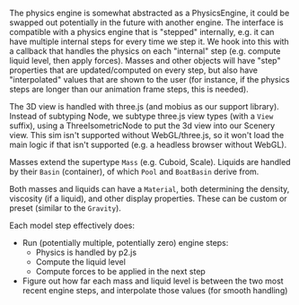 The physics engine is somewhat abstracted as a PhysicsEngine, it could be swapped out potentially in the future with another engine. The interface is compatible with a physics engine that is "stepped" internally, e.g. it can have multiple internal steps for every time we step it. We hook into this with a callback that handles the physics on each "internal" step (e.g. compute liquid level, then apply forces). Masses and other objects will have "step" properties that are updated/computed on every step, but also have "interpolated" values that are shown to the user (for instance, if the physics steps are longer than our animation frame steps, this is needed).

The 3D view is handled with three.js (and mobius as our support library). Instead of subtyping Node, we subtype three.js view types (with a `View` suffix), using a ThreeIsometricNode to put the 3d view into our Scenery view. This sim isn't supported without WebGL/three.js, so it won't load the main logic if that isn't supported (e.g. a headless browser without WebGL).

Masses extend the supertype `Mass` (e.g. Cuboid, Scale). Liquids are handled by their `Basin` (container), of which `Pool` and `BoatBasin` derive from.

Both masses and liquids can have a `Material`, both determining the density, viscosity (if a liquid), and other display properties. These can be custom or preset (similar to the `Gravity`).

Each model step effectively does:

- Run (potentially multiple, potentially zero) engine steps:
  - Physics is handled by p2.js
  - Compute the liquid level
  - Compute forces to be applied in the next step
- Figure out how far each mass and liquid level is between the two most recent engine steps, and interpolate those values (for smooth handling)